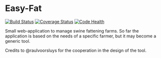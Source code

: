 # Easy-Fat
[![Build Status](https://travis-ci.org/forcaeluz/easy-fat.svg?branch=master)](https://travis-ci.org/forcaeluz/easy-fat)
[![Coverage Status](https://coveralls.io/repos/github/forcaeluz/easy-fat/badge.svg?branch=master)](https://coveralls.io/github/forcaeluz/easy-fat?branch=master)
[![Code Health](https://landscape.io/github/forcaeluz/easy-fat/master/landscape.svg?style=flat)](https://landscape.io/github/forcaeluz/easy-fat/master)

Small web-application to manage swine fattening farms. So far the application is based on the needs of a specific farmer, but it may become a generic tool.

Credits to @raulvoorsluys for the cooperation in the design of the tool.
